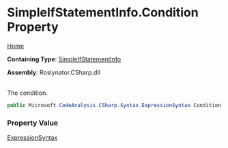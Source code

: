 # SimpleIfStatementInfo\.Condition Property

[Home](../../../../../README.md)

**Containing Type**: [SimpleIfStatementInfo](../README.md)

**Assembly**: Roslynator\.CSharp\.dll

\
The condition\.

```csharp
public Microsoft.CodeAnalysis.CSharp.Syntax.ExpressionSyntax Condition { get; }
```

### Property Value

[ExpressionSyntax](https://docs.microsoft.com/en-us/dotnet/api/microsoft.codeanalysis.csharp.syntax.expressionsyntax)

